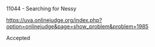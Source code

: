 11044 - Searching for Nessy

https://uva.onlinejudge.org/index.php?option=onlinejudge&page=show_problem&problem=1985

Accepted
